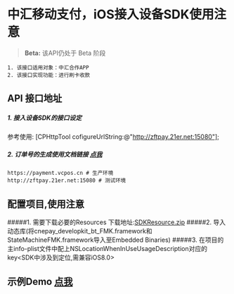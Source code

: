 # 中汇移动支付，iOS接入设备SDK使用注意
> **Beta:**
> 该API仍处于 Beta 阶段

```
1. 该接口适用对象：中汇合作APP
2. 该接口实现功能：进行刷卡收款
```

## API 接口地址

##### 1. 接入设备SDK的接口设定
参考使用:
[CPHttpTool cofigureUrlString:@"http://zftpay.21er.net:15080"];

##### 2. 订单号的生成使用文档链接 [点我](https://github.com/tangye1234/sdk-doc/blob/master/User%20API.md)

```
https://payment.vcpos.cn # 生产环境
http://zftpay.21er.net:15080 # 测试环境

```

## 配置项目,使用注意

#####1. 需要下载必要的Resources 下载地址:[SDKResource.zip](https://codeload.github.com/cqhcqhcqh/SDKResources/zip/master)
#####2. 导入动态库(将cnepay_developkit_bt_FMK.framework和StateMachineFMK.framework导入至Embedded Binaries)
#####3. 在项目的主info-plist文件中配上NSLocationWhenInUseUsageDescription对应的key<SDK中涉及到定位,需兼容iOS8.0>


## 示例Demo [点我](https://github.com/cqhcqhcqh/HowToUse)


